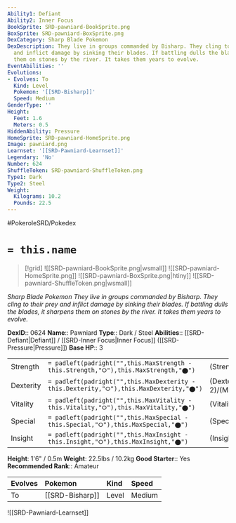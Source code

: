 ```yaml
---
Ability1: Defiant
Ability2: Inner Focus
BookSprite: SRD-pawniard-BookSprite.png
BoxSprite: SRD-pawniard-BoxSprite.png
DexCategory: Sharp Blade Pokemon
DexDescription: They live in groups commanded by Bisharp. They cling to their prey
  and inflict damage by sinking their blades. If battling dulls the blades, it sharpens
  them on stones by the river. It takes them years to evolve.
EventAbilities: ''
Evolutions:
- Evolves: To
  Kind: Level
  Pokemon: '[[SRD-Bisharp]]'
  Speed: Medium
GenderType: ''
Height:
  Feet: 1.6
  Meters: 0.5
HiddenAbility: Pressure
HomeSprite: SRD-pawniard-HomeSprite.png
Image: pawniard.png
Learnset: '[[SRD-Pawniard-Learnset]]'
Legendary: 'No'
Number: 624
ShuffleToken: SRD-pawniard-ShuffleToken.png
Type1: Dark
Type2: Steel
Weight:
  Kilograms: 10.2
  Pounds: 22.5
---
```


#PokeroleSRD/Pokedex

# `= this.name`

> [!grid]
> ![[SRD-pawniard-BookSprite.png|wsmall]]
> ![[SRD-pawniard-HomeSprite.png]]
> ![[SRD-pawniard-BoxSprite.png|htiny]]
> ![[SRD-pawniard-ShuffleToken.png|wsmall]]


*Sharp Blade Pokemon*
*They live in groups commanded by Bisharp. They cling to their prey and inflict damage by sinking their blades. If battling dulls the blades, it sharpens them on stones by the river. It takes them years to evolve.*

**DexID**:: 0624
**Name**:: Pawniard
**Type**:: Dark / Steel
**Abilities**:: [[SRD-Defiant|Defiant]] / [[SRD-Inner Focus|Inner Focus]] ([[SRD-Pressure|Pressure]])
**Base HP**:: 3

|           |                                                                                        |                                          |
| --------- | -------------------------------------------------------------------------------------- | ---------------------------------------- |
| Strength  | `= padleft(padright("",this.MaxStrength - this.Strength,"⭘"),this.MaxStrength,"⬤")`    | (Strength::2)/(MaxStrength::5)   |
| Dexterity | `= padleft(padright("",this.MaxDexterity - this.Dexterity,"⭘"),this.MaxDexterity,"⬤")` | (Dexterity:: 2)/(MaxDexterity::4) |
| Vitality  | `= padleft(padright("",this.MaxVitality - this.Vitality,"⭘"),this.MaxVitality,"⬤")`    | (Vitality::2)/(MaxVitality::5)   |
| Special   | `= padleft(padright("",this.MaxSpecial - this.Special,"⭘"),this.MaxSpecial,"⬤")`       | (Special::1)/(MaxSpecial::3)     |
| Insight   | `= padleft(padright("",this.MaxInsight - this.Insight,"⭘"),this.MaxInsight,"⬤")`       | (Insight::1)/(MaxInsight::3)     |

**Height**: 1'6" / 0.5m
**Weight**: 22.5lbs / 10.2kg
**Good Starter**:: Yes
**Recommended Rank**:: Amateur

| Evolves   | Pokemon         | Kind   | Speed   |
|:----------|:----------------|:-------|:--------|
| To        | [[SRD-Bisharp]] | Level  | Medium  |

![[SRD-Pawniard-Learnset]]